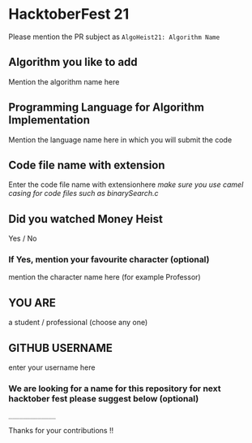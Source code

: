 # HacktoberFest 21

Please mention the PR subject as `AlgoHeist21: Algorithm Name`

## Algorithm you like to add

Mention the algorithm name here

## Programming Language for Algorithm Implementation

Mention the language name here in which you will submit the code

## Code file name with extension

Enter the code file name with extensionhere
*make sure you use camel casing for code files such as binarySearch.c*

## Did you watched Money Heist

Yes / No

### If Yes, mention your favourite character (optional)

mention the character name here (for example Professor)

## YOU ARE

a student / professional (choose any one)

## GITHUB USERNAME

enter your username here

### We are looking for a name for this repository for next hacktober fest please suggest below (optional)

`_____________`

Thanks for your contributions !!
